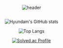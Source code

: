 <div align="center">
  
![header](https://capsule-render.vercel.app/api?type=waving&color=gradient&height=300&section=header&text=RyuHyunDam&fontSize=70)

##

![Hyundam's GitHub stats](https://github-readme-stats.vercel.app/api?username=yhd0210&&show_icons=true&theme=radical)

![Top Langs](https://github-readme-stats.vercel.app/api/top-langs/?username=yhd0210&layout=compact&theme=gruvbox)

[![Solved.ac Profile](http://mazassumnida.wtf/api/v2/generate_badge?boj=dam5062)](https://solved.ac/dam5062/)

</div>

